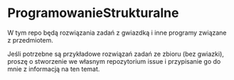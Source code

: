 # ProgramowanieStrukturalne

W tym repo będą rozwiązania zadań z gwiazdką i inne programy związane z przedmiotem.

Jeśli potrzebne są przykładowe rozwiązań zadań ze zbioru (bez gwiazki), proszę o stworzenie we własnym repozytorium issue i przypisanie go do mnie z informacją na ten temat.

